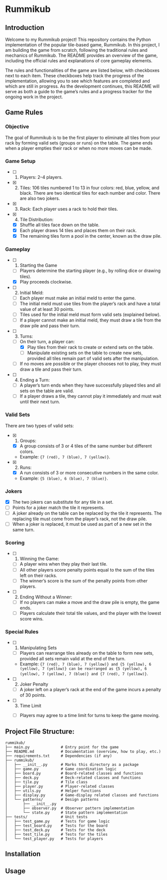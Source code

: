 # Rummikub

## Introduction
Welcome to my Rummikub project! This repository contains the Python implementation of the popular tile-based game, Rummikub. In this project, I am building the game from scratch, following the traditional rules and mechanics of Rummikub. The README provides an overview of the game, including the official rules and explanations of core gameplay elements.

The rules and functionalities of the game are listed below, with checkboxes next to each item. These checkboxes help track the progress of the implementation, allowing you to see which features are completed and which are still in progress. As the development continues, this README will serve as both a guide to the game’s rules and a progress tracker for the ongoing work in the project.

## Game Rules
### Objective
The goal of Rummikub is to be the first player to eliminate all tiles from your rack by forming valid sets (groups or runs) on the table. The game ends when a player empties their rack or when no more moves can be made.

### Game Setup
- [ ] 1. Players: 2–4 players. 
- [x] 2. Tiles: 106 tiles numbered 1 to 13 in four colors: red, blue, yellow, and black. There are two identical tiles for each number and color. There are also two jokers.
- [x] 3. Rack: Each player uses a rack to hold their tiles.
- [x] 4. Tile Distribution:
    - [x] Shuffle all tiles face down on the table.
    - [x] Each player draws 14 tiles and places them on their rack.
    - [x] The remaining tiles form a pool in the center, known as the draw pile.

### Gameplay
- [ ] 1. Starting the Game 
    - [ ] Players determine the starting player (e.g., by rolling dice or drawing tiles).
    - [x] Play proceeds clockwise.
- [ ] 2. Initial Meld:
    - [ ] Each player must make an initial meld to enter the game.
    - [ ] The initial meld must use tiles from the player’s rack and have a total value of at least 30 points.
    - [ ] Tiles used for the initial meld must form valid sets (explained below).
    - [ ] If a player cannot make an initial meld, they must draw a tile from the draw pile and pass their turn.
- [ ] 3. Turns: 
    - [ ] On their turn, a player can:
        - [x] Play tiles from their rack to create or extend sets on the table.
        - [ ] Manipulate existing sets on the table to create new sets, provided all tiles remain part of valid sets after the manipulation.
    - [ ] If no moves are possible or the player chooses not to play, they must draw a tile and pass their turn.
- [ ] 4. Ending a Turn:
    - [ ] A player’s turn ends when they have successfully played tiles and all sets on the table are valid.
    - [ ] If a player draws a tile, they cannot play it immediately and must wait until their next turn.

### Valid Sets
There are two types of valid sets:
- [x] 1. Groups:
    - [x] A group consists of 3 or 4 tiles of the same number but different colors.
    - Example: `{7 (red), 7 (blue), 7 (yellow)}`.
- [x] 2. Runs:
    - [x] A run consists of 3 or more consecutive numbers in the same color.
    - Example: `{5 (blue), 6 (blue), 7 (blue)}`.

### Jokers
- [x] The two jokers can substitute for any tile in a set.
- [ ] Points for a joker match the tile it represents.
- [ ] A joker already on the table can be replaced by the tile it represents. The replacing tile must come from the player’s rack, not the draw pile.
- [ ] When a joker is replaced, it must be used as part of a new set in the same turn.

### Scoring
- [ ] 1. Winning the Game:
    - [ ] A player wins when they play their last tile.
    - [ ] All other players score penalty points equal to the sum of the tiles left on their racks.
    - [ ] The winner’s score is the sum of the penalty points from other players.
- [ ] 2. Ending Without a Winner:
    - [ ] If no players can make a move and the draw pile is empty, the game ends.
    - [ ] Players calculate their total tile values, and the player with the lowest score wins.

### Special Rules
- [ ] 1. Manipulating Sets
    - [ ] Players can rearrange tiles already on the table to form new sets, provided all sets remain valid at the end of the turn.
    - Example: `{7 (red), 7 (blue), 7 (yellow)} and {5 (yellow), 6 (yellow), 7 (yellow)} can be rearranged as {5 (yellow), 6 (yellow), 7 (yellow), 7 (blue)} and {7 (red), 7 (yellow)}`.
- [ ] 2. Joker Penalty
    - [ ] A joker left on a player’s rack at the end of the game incurs a penalty of 30 points.
- [ ] 3. Time Limit
    - [ ] Players may agree to a time limit for turns to keep the game moving.


## Project File Structure:
```
rummikub/
├── main.py              # Entry point for the game
├── README.md            # Documentation (overview, how to play, etc.)
├── requirements.txt     # Dependencies (if any)
├── rummikub/
│   ├── __init__.py      # Marks this directory as a package
│   ├── game.py          # Game coordination logic
│   ├── board.py         # Board-related classes and functions
│   ├── deck.py          # Deck-related classes and functions
│   ├── tile.py          # Tile class
│   ├── player.py        # Player-related classes
│   ├── utils.py         # Helper functions
│   ├── display.py       # Game-display related classes and functions
│   └── patterns/        # Design patterns
│       ├── __init__.py  
│       ├── observer.py  # Observer pattern implementation
│       └── state.py     # State pattern implementation
├── tests/               # Unit tests
│   ├── test_game.py     # Tests for game logic
│   ├── test_board.py    # Tests for the board
│   ├── test_deck.py     # Tests for the deck
│   ├── test_tile.py     # Tests for the tiles
│   └── test_player.py   # Tests for players
```

## Installation

## Usage

